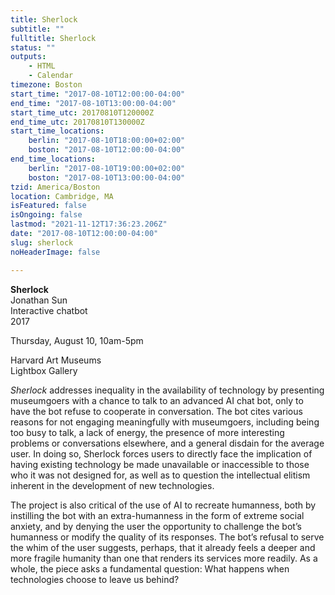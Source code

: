 ```yaml
---
title: Sherlock
subtitle: ""
fulltitle: Sherlock
status: ""
outputs:
    - HTML
    - Calendar
timezone: Boston
start_time: "2017-08-10T12:00:00-04:00"
end_time: "2017-08-10T13:00:00-04:00"
start_time_utc: 20170810T120000Z
end_time_utc: 20170810T130000Z
start_time_locations:
    berlin: "2017-08-10T18:00:00+02:00"
    boston: "2017-08-10T12:00:00-04:00"
end_time_locations:
    berlin: "2017-08-10T19:00:00+02:00"
    boston: "2017-08-10T13:00:00-04:00"
tzid: America/Boston
location: Cambridge, MA
isFeatured: false
isOngoing: false
lastmod: "2021-11-12T17:36:23.206Z"
date: "2017-08-10T12:00:00-04:00"
slug: sherlock
noHeaderImage: false

---
```

**Sherlock**
<br />Jonathan Sun
<br />Interactive chatbot
<br />2017

Thursday, August 10, 10am-5pm

Harvard Art Museums
<br />Lightbox Gallery

<em>Sherlock</em> addresses inequality in the availability of technology by presenting museumgoers with a chance to talk to an advanced AI chat bot, only to have the bot refuse to cooperate in conversation. The bot cites various reasons for not engaging meaningfully with museumgoers, including being too busy to talk, a lack of energy, the presence of more interesting problems or conversations elsewhere, and a general disdain for the average user. In doing so, Sherlock forces users to directly face the implication of having existing technology be made unavailable or inaccessible to those who it was not designed for, as well as to question the intellectual elitism inherent in the development of new technologies. 

The project is also critical of the use of AI to recreate humanness, both by instilling the bot with an extra-humanness in the form of extreme social anxiety, and by denying the user the opportunity to challenge the bot’s humanness or modify the quality of its responses. The bot’s refusal to serve the whim of the user suggests, perhaps, that it already feels a deeper and more fragile humanity than one that renders its services more readily. As a whole, the piece asks a fundamental question: What happens when technologies choose to leave us behind?